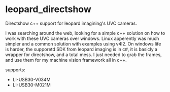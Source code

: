 # leopard_directshow
Directshow c++ support for leopard imagining's UVC cameras.

I was searching around the web, looking for a simple c++ solution on how to work with these UVC cameras over windows. Linux apperently was much simpler and a common solution with examples using v4l2. On windows life is harder, the supporetd SDK from leopard imaging is in c#, it is basicly a wrapper for directshow, and a total mess.  I just needed to grab the frames, and use them for my machine vision framework all in c++.  

supports:
- LI-USB30-V034M
- LI-USB30-M021M
